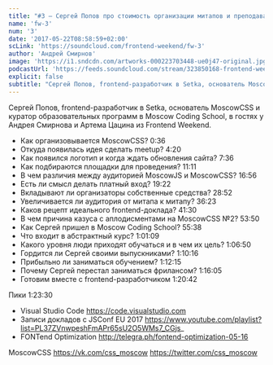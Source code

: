 ```yaml
---
title: "#3 – Сергей Попов про стоимость организации митапов и преподавание"
name: 'fw-3'
num: '3'
date: '2017-05-22T08:58:59+02:00'
scLink: 'https://soundcloud.com/frontend-weekend/fw-3'
author: 'Андрей Смирнов'
image: 'https://i1.sndcdn.com/artworks-000223703448-ue0j47-original.jpg'
podcastUrl: 'https://feeds.soundcloud.com/stream/323850168-frontend-weekend-fw-3.m4a'
explicit: false
subtitle: "Сергей Попов, frontend-разработчик в Setka, основатель MoscowCSS и куратор образовательных программ в Moscow Coding School, в гостях у Андрея Смирнова и Артема Цацина из Frontend Weekend."
---
```

Сергей Попов, frontend-разработчик в Setka, основатель MoscowCSS и куратор образовательных программ в Moscow Coding School, в гостях у Андрея Смирнова и Артема Цацина из Frontend Weekend.

- Как организовывается MoscowCSS? 0:36
- Откуда появилась идея сделать meetup? 4:20
- Как появился логотип и когда ждать обновления сайта? 7:36
- Как подбираются площадки для проведения? <timecode>11:11</timecode>
- В чем различия между аудиторией MoscowJS и MoscowCSS? <timecode>16:56</timecode>
- Есть ли смысл делать платный вход? <timecode>19:22</timecode>
- Вкладывают ли организаторы собственные средства? <timecode>28:52</timecode>
- Увеличивается ли аудитория от митапа к митапу? <timecode>36:23</timecode>
- Каков рецепт идеального frontend-доклада? <timecode>41:30</timecode>
- В чем причина казуса с аплодисментами на MoscowCSS №2? <timecode>53:50</timecode>
- Как Сергей пришел в Moscow Coding School? <timecode>55:38</timecode>
- Что входит в абстрактный курс? <timecode>1:01:09</timecode>
- Какого уровня люди приходят обучаться и в чем их цель? <timecode>1:06:50</timecode>
- Гордится ли Сергей своими выпускниками? <timecode>1:10:16</timecode>
- Прибыльно ли заниматься обучением? <timecode>1:12:15</timecode>
- Почему Сергей перестал заниматься фрилансом? <timecode>1:16:05</timecode>
- Готовим вместе с frontend-разработчиком <timecode>1:20:42</timecode>

Пики <timecode>1:23:30</timecode>
- Visual Studio Code https://code.visualstudio.com
- Записи докладов с JSConf EU 2017 https://www.youtube.com/playlist?list=PL37ZVnwpeshFmAPr65sU2O5WMs7_CGjs_
- FONTend Optimization http://telegra.ph/fontend-optimization-05-16

MoscowCSS
https://vk.com/css_moscow
https://twitter.com/css_moscow